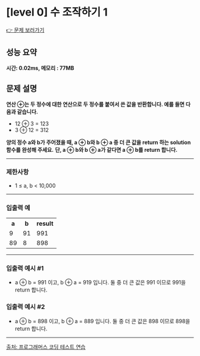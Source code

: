 <h1>[level 0] 수 조작하기 1</h1>

<a href="https://school.programmers.co.kr/learn/courses/30/lessons/181939#">👉 문제 보러가기</a>

<h2>성능 요약</h2>
<b>시간: 0.02ms, 메모리 : 77MB</b>

<h2>문제 설명</h2>
<b>연산 ⊕는 두 정수에 대한 연산으로 두 정수를 붙여서 쓴 값을 반환합니다. 예를 들면 다음과 같습니다.</b><br>
<ul>
    <li>12 ⊕ 3 = 123</li>
    <li>3 ⊕ 12 = 312</li>
</ul>
<b>양의 정수 a와 b가 주어졌을 때, a ⊕ b와 b ⊕ a 중 더 큰 값을 return 하는 solution 함수를 완성해 주세요.</b>
<b>단, a ⊕ b와 b ⊕ a가 같다면 a ⊕ b를 return 합니다.</b>


<hr>

<h3>제한사항</h3>
<ul>
    <li>1 ≤ a, b < 10,000</li>
</ul>

<hr>

<h3>입출력 예</h3>
<table>
    <tr>
        <th>a</th>
        <th>b</th>
        <th>result</th>
    </tr>
    <tr>
        <td>9</td>
        <td>91</td>
        <td>991</td>
    </tr>
    <tr>
        <td>89</td>
        <td>8</td>
        <td>898</td>
    </tr>
</table>

<hr>

<h3>입출력 예시 #1</h3>
<ul>
    <li>a ⊕ b = 991 이고, b ⊕ a = 919 입니다. 둘 중 더 큰 값은 991 이므로 991을 return 합니다.</li>
</ul>

<h3>입출력 예시 #2</h3>
<ul>
    <li>a ⊕ b = 898 이고, b ⊕ a = 889 입니다. 둘 중 더 큰 값은 898 이므로 898을 return 합니다.</li>
</ul>

<hr>

<a href="https://school.programmers.co.kr/">출처: 프로그래머스 코딩 테스트 연습 </a>